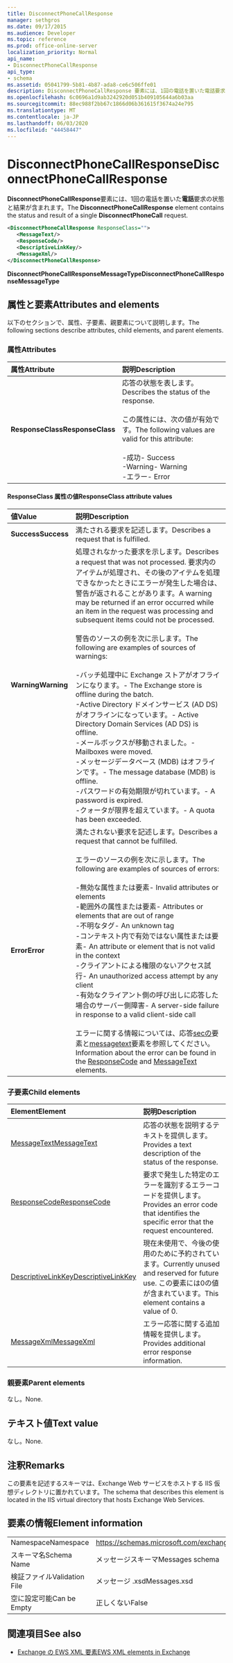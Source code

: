 ```yaml
---
title: DisconnectPhoneCallResponse
manager: sethgros
ms.date: 09/17/2015
ms.audience: Developer
ms.topic: reference
ms.prod: office-online-server
localization_priority: Normal
api_name:
- DisconnectPhoneCallResponse
api_type:
- schema
ms.assetid: 05041799-5b81-4b87-ada8-ce6c506ffe01
description: DisconnectPhoneCallResponse 要素には、1回の電話を置いた電話要求の状態と結果が含まれます。
ms.openlocfilehash: 6c0696a1d9ab3242920d051b409105644a6b03aa
ms.sourcegitcommit: 88ec988f2bb67c1866d06b361615f3674a24e795
ms.translationtype: MT
ms.contentlocale: ja-JP
ms.lasthandoff: 06/03/2020
ms.locfileid: "44458447"
---
```

# <a name="disconnectphonecallresponse"></a><span data-ttu-id="c1bd1-103">DisconnectPhoneCallResponse</span><span class="sxs-lookup"><span data-stu-id="c1bd1-103">DisconnectPhoneCallResponse</span></span>

<span data-ttu-id="c1bd1-104">**DisconnectPhoneCallResponse**要素には、1回の電話を置いた**電話**要求の状態と結果が含まれます。</span><span class="sxs-lookup"><span data-stu-id="c1bd1-104">The **DisconnectPhoneCallResponse** element contains the status and result of a single **DisconnectPhoneCall** request.</span></span> 
  
```xml
<DisconnectPhoneCallResponse ResponseClass="">
   <MessageText/>
   <ResponseCode/>
   <DescriptiveLinkKey/>
   <MessageXml/>
</DisconnectPhoneCallResponse>
```

 <span data-ttu-id="c1bd1-105">**DisconnectPhoneCallResponseMessageType**</span><span class="sxs-lookup"><span data-stu-id="c1bd1-105">**DisconnectPhoneCallResponseMessageType**</span></span>
## <a name="attributes-and-elements"></a><span data-ttu-id="c1bd1-106">属性と要素</span><span class="sxs-lookup"><span data-stu-id="c1bd1-106">Attributes and elements</span></span>

<span data-ttu-id="c1bd1-107">以下のセクションで、属性、子要素、親要素について説明します。</span><span class="sxs-lookup"><span data-stu-id="c1bd1-107">The following sections describe attributes, child elements, and parent elements.</span></span>
  
### <a name="attributes"></a><span data-ttu-id="c1bd1-108">属性</span><span class="sxs-lookup"><span data-stu-id="c1bd1-108">Attributes</span></span>

|<span data-ttu-id="c1bd1-109">**属性**</span><span class="sxs-lookup"><span data-stu-id="c1bd1-109">**Attribute**</span></span>|<span data-ttu-id="c1bd1-110">**説明**</span><span class="sxs-lookup"><span data-stu-id="c1bd1-110">**Description**</span></span>|
|:-----|:-----|
|<span data-ttu-id="c1bd1-111">**ResponseClass**</span><span class="sxs-lookup"><span data-stu-id="c1bd1-111">**ResponseClass**</span></span> <br/> | <span data-ttu-id="c1bd1-112">応答の状態を表します。</span><span class="sxs-lookup"><span data-stu-id="c1bd1-112">Describes the status of the response.</span></span><br/><br/><span data-ttu-id="c1bd1-113">この属性には、次の値が有効です。</span><span class="sxs-lookup"><span data-stu-id="c1bd1-113">The following values are valid for this attribute:</span></span>  <br/><br/><span data-ttu-id="c1bd1-114">-成功</span><span class="sxs-lookup"><span data-stu-id="c1bd1-114">-  Success</span></span>  <br/><span data-ttu-id="c1bd1-115">-Warning</span><span class="sxs-lookup"><span data-stu-id="c1bd1-115">-  Warning</span></span>  <br/><span data-ttu-id="c1bd1-116">-エラー</span><span class="sxs-lookup"><span data-stu-id="c1bd1-116">-  Error</span></span>  <br/> |
   
#### <a name="responseclass-attribute-values"></a><span data-ttu-id="c1bd1-117">ResponseClass 属性の値</span><span class="sxs-lookup"><span data-stu-id="c1bd1-117">ResponseClass attribute values</span></span>

|<span data-ttu-id="c1bd1-118">**値**</span><span class="sxs-lookup"><span data-stu-id="c1bd1-118">**Value**</span></span>|<span data-ttu-id="c1bd1-119">**説明**</span><span class="sxs-lookup"><span data-stu-id="c1bd1-119">**Description**</span></span>|
|:-----|:-----|
|<span data-ttu-id="c1bd1-120">**Success**</span><span class="sxs-lookup"><span data-stu-id="c1bd1-120">**Success**</span></span> <br/> |<span data-ttu-id="c1bd1-121">満たされる要求を記述します。</span><span class="sxs-lookup"><span data-stu-id="c1bd1-121">Describes a request that is fulfilled.</span></span>  <br/> |
|<span data-ttu-id="c1bd1-122">**Warning**</span><span class="sxs-lookup"><span data-stu-id="c1bd1-122">**Warning**</span></span> <br/> | <span data-ttu-id="c1bd1-123">処理されなかった要求を示します。</span><span class="sxs-lookup"><span data-stu-id="c1bd1-123">Describes a request that was not processed.</span></span> <span data-ttu-id="c1bd1-124">要求内のアイテムが処理され、その後のアイテムを処理できなかったときにエラーが発生した場合は、警告が返されることがあります。</span><span class="sxs-lookup"><span data-stu-id="c1bd1-124">A warning may be returned if an error occurred while an item in the request was processing and subsequent items could not be processed.</span></span><br/><br/><span data-ttu-id="c1bd1-125">警告のソースの例を次に示します。</span><span class="sxs-lookup"><span data-stu-id="c1bd1-125">The following are examples of sources of warnings:</span></span><br/><br/><span data-ttu-id="c1bd1-126">-バッチ処理中に Exchange ストアがオフラインになります。</span><span class="sxs-lookup"><span data-stu-id="c1bd1-126">-  The Exchange store is offline during the batch.</span></span>  <br/><span data-ttu-id="c1bd1-127">-Active Directory ドメインサービス (AD DS) がオフラインになっています。</span><span class="sxs-lookup"><span data-stu-id="c1bd1-127">-  Active Directory Domain Services (AD DS) is offline.</span></span>  <br/><span data-ttu-id="c1bd1-128">-メールボックスが移動されました。</span><span class="sxs-lookup"><span data-stu-id="c1bd1-128">-  Mailboxes were moved.</span></span>  <br/><span data-ttu-id="c1bd1-129">-メッセージデータベース (MDB) はオフラインです。</span><span class="sxs-lookup"><span data-stu-id="c1bd1-129">-  The message database (MDB) is offline.</span></span>  <br/><span data-ttu-id="c1bd1-130">-パスワードの有効期限が切れています。</span><span class="sxs-lookup"><span data-stu-id="c1bd1-130">-  A password is expired.</span></span>  <br/><span data-ttu-id="c1bd1-131">-クォータが限界を超えています。</span><span class="sxs-lookup"><span data-stu-id="c1bd1-131">-  A quota has been exceeded.</span></span>  <br/> |
|<span data-ttu-id="c1bd1-132">**Error**</span><span class="sxs-lookup"><span data-stu-id="c1bd1-132">**Error**</span></span> <br/> | <span data-ttu-id="c1bd1-133">満たされない要求を記述します。</span><span class="sxs-lookup"><span data-stu-id="c1bd1-133">Describes a request that cannot be fulfilled.</span></span><br/><br/><span data-ttu-id="c1bd1-134">エラーのソースの例を次に示します。</span><span class="sxs-lookup"><span data-stu-id="c1bd1-134">The following are examples of sources of errors:</span></span>  <br/><br/><span data-ttu-id="c1bd1-135">-無効な属性または要素</span><span class="sxs-lookup"><span data-stu-id="c1bd1-135">-  Invalid attributes or elements</span></span>  <br/><span data-ttu-id="c1bd1-136">-範囲外の属性または要素</span><span class="sxs-lookup"><span data-stu-id="c1bd1-136">-  Attributes or elements that are out of range</span></span>  <br/><span data-ttu-id="c1bd1-137">-不明なタグ</span><span class="sxs-lookup"><span data-stu-id="c1bd1-137">-  An unknown tag</span></span>  <br/><span data-ttu-id="c1bd1-138">-コンテキスト内で有効ではない属性または要素</span><span class="sxs-lookup"><span data-stu-id="c1bd1-138">-  An attribute or element that is not valid in the context</span></span>  <br/><span data-ttu-id="c1bd1-139">-クライアントによる権限のないアクセス試行</span><span class="sxs-lookup"><span data-stu-id="c1bd1-139">-  An unauthorized access attempt by any client</span></span>  <br/><span data-ttu-id="c1bd1-140">-有効なクライアント側の呼び出しに応答した場合のサーバー側障害</span><span class="sxs-lookup"><span data-stu-id="c1bd1-140">-  A server-side failure in response to a valid client-side call</span></span><br/><br/>  <span data-ttu-id="c1bd1-141">エラーに関する情報については、応答[secの](responsecode.md)要素と[messagetext](messagetext.md)要素を参照してください。</span><span class="sxs-lookup"><span data-stu-id="c1bd1-141">Information about the error can be found in the [ResponseCode](responsecode.md) and [MessageText](messagetext.md) elements.</span></span>  <br/> |
   
### <a name="child-elements"></a><span data-ttu-id="c1bd1-142">子要素</span><span class="sxs-lookup"><span data-stu-id="c1bd1-142">Child elements</span></span>

|<span data-ttu-id="c1bd1-143">**Element**</span><span class="sxs-lookup"><span data-stu-id="c1bd1-143">**Element**</span></span>|<span data-ttu-id="c1bd1-144">**説明**</span><span class="sxs-lookup"><span data-stu-id="c1bd1-144">**Description**</span></span>|
|:-----|:-----|
|[<span data-ttu-id="c1bd1-145">MessageText</span><span class="sxs-lookup"><span data-stu-id="c1bd1-145">MessageText</span></span>](messagetext.md) <br/> |<span data-ttu-id="c1bd1-146">応答の状態を説明するテキストを提供します。</span><span class="sxs-lookup"><span data-stu-id="c1bd1-146">Provides a text description of the status of the response.</span></span>  <br/> |
|[<span data-ttu-id="c1bd1-147">ResponseCode</span><span class="sxs-lookup"><span data-stu-id="c1bd1-147">ResponseCode</span></span>](responsecode.md) <br/> |<span data-ttu-id="c1bd1-148">要求で発生した特定のエラーを識別するエラーコードを提供します。</span><span class="sxs-lookup"><span data-stu-id="c1bd1-148">Provides an error code that identifies the specific error that the request encountered.</span></span>  <br/> |
|[<span data-ttu-id="c1bd1-149">DescriptiveLinkKey</span><span class="sxs-lookup"><span data-stu-id="c1bd1-149">DescriptiveLinkKey</span></span>](descriptivelinkkey.md) <br/> |<span data-ttu-id="c1bd1-150">現在未使用で、今後の使用のために予約されています。</span><span class="sxs-lookup"><span data-stu-id="c1bd1-150">Currently unused and reserved for future use.</span></span> <span data-ttu-id="c1bd1-151">この要素には0の値が含まれています。</span><span class="sxs-lookup"><span data-stu-id="c1bd1-151">This element contains a value of 0.</span></span>  <br/> |
|[<span data-ttu-id="c1bd1-152">MessageXml</span><span class="sxs-lookup"><span data-stu-id="c1bd1-152">MessageXml</span></span>](messagexml.md) <br/> |<span data-ttu-id="c1bd1-153">エラー応答に関する追加情報を提供します。</span><span class="sxs-lookup"><span data-stu-id="c1bd1-153">Provides additional error response information.</span></span>  <br/> |
   
### <a name="parent-elements"></a><span data-ttu-id="c1bd1-154">親要素</span><span class="sxs-lookup"><span data-stu-id="c1bd1-154">Parent elements</span></span>

<span data-ttu-id="c1bd1-155">なし。</span><span class="sxs-lookup"><span data-stu-id="c1bd1-155">None.</span></span>
  
## <a name="text-value"></a><span data-ttu-id="c1bd1-156">テキスト値</span><span class="sxs-lookup"><span data-stu-id="c1bd1-156">Text value</span></span>

<span data-ttu-id="c1bd1-157">なし。</span><span class="sxs-lookup"><span data-stu-id="c1bd1-157">None.</span></span>
  
## <a name="remarks"></a><span data-ttu-id="c1bd1-158">注釈</span><span class="sxs-lookup"><span data-stu-id="c1bd1-158">Remarks</span></span>

<span data-ttu-id="c1bd1-159">この要素を記述するスキーマは、Exchange Web サービスをホストする IIS 仮想ディレクトリに置かれています。</span><span class="sxs-lookup"><span data-stu-id="c1bd1-159">The schema that describes this element is located in the IIS virtual directory that hosts Exchange Web Services.</span></span>
  
## <a name="element-information"></a><span data-ttu-id="c1bd1-160">要素の情報</span><span class="sxs-lookup"><span data-stu-id="c1bd1-160">Element information</span></span>

|||
|:-----|:-----|
|<span data-ttu-id="c1bd1-161">Namespace</span><span class="sxs-lookup"><span data-stu-id="c1bd1-161">Namespace</span></span>  <br/> |https://schemas.microsoft.com/exchange/services/2006/messages  <br/> |
|<span data-ttu-id="c1bd1-162">スキーマ名</span><span class="sxs-lookup"><span data-stu-id="c1bd1-162">Schema Name</span></span>  <br/> |<span data-ttu-id="c1bd1-163">メッセージスキーマ</span><span class="sxs-lookup"><span data-stu-id="c1bd1-163">Messages schema</span></span>  <br/> |
|<span data-ttu-id="c1bd1-164">検証ファイル</span><span class="sxs-lookup"><span data-stu-id="c1bd1-164">Validation File</span></span>  <br/> |<span data-ttu-id="c1bd1-165">メッセージ .xsd</span><span class="sxs-lookup"><span data-stu-id="c1bd1-165">Messages.xsd</span></span>  <br/> |
|<span data-ttu-id="c1bd1-166">空に設定可能</span><span class="sxs-lookup"><span data-stu-id="c1bd1-166">Can be Empty</span></span>  <br/> |<span data-ttu-id="c1bd1-167">正しくない</span><span class="sxs-lookup"><span data-stu-id="c1bd1-167">False</span></span>  <br/> |
   
## <a name="see-also"></a><span data-ttu-id="c1bd1-168">関連項目</span><span class="sxs-lookup"><span data-stu-id="c1bd1-168">See also</span></span>

- [<span data-ttu-id="c1bd1-169">Exchange の EWS XML 要素</span><span class="sxs-lookup"><span data-stu-id="c1bd1-169">EWS XML elements in Exchange</span></span>](ews-xml-elements-in-exchange.md)

